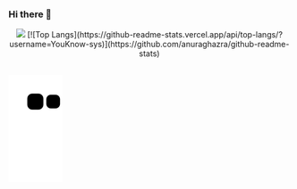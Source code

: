 ### Hi there 👋

<div align="center">
  <img height="180em" src="https://github-readme-stats.vercel.app/api?username=YouKnow-sys&show_icons=true&theme=dracula&include_all_commits=true&count_private=true"/>
  [![Top Langs](https://github-readme-stats.vercel.app/api/top-langs/?username=YouKnow-sys)](https://github.com/anuraghazra/github-readme-stats)
 </div>
 
##

<div> 
 
  ![Snake animation](https://github.com/YouKnow-sys/YouKnow-sys/blob/output/github-contribution-grid-snake.svg)
 
</div>
